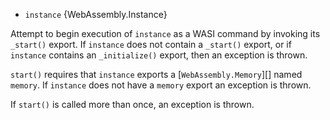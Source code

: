 <!-- YAML
added:
 - v13.3.0
 - v12.16.0
-->

* `instance` {WebAssembly.Instance}

Attempt to begin execution of `instance` as a WASI command by invoking its
`_start()` export. If `instance` does not contain a `_start()` export, or if
`instance` contains an `_initialize()` export, then an exception is thrown.

`start()` requires that `instance` exports a [`WebAssembly.Memory`][] named
`memory`. If `instance` does not have a `memory` export an exception is thrown.

If `start()` is called more than once, an exception is thrown.

